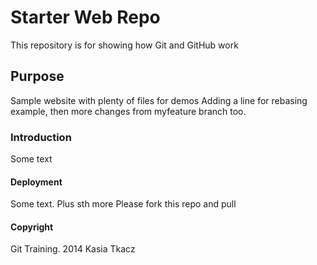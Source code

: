 # Starter Web Repo

This repository is for showing how Git and GitHub work

## Purpose

Sample website with plenty of files for demos
Adding a line for rebasing example, then more changes from myfeature branch too.

### Introduction

Some text

#### Deployment

Some text. Plus sth more 
Please fork this repo and pull

#### Copyright

Git Training. 2014 Kasia Tkacz

